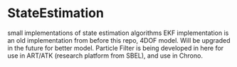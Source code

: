 # StateEstimation
small implementations of state estimation algorithms
EKF implementation is an old implementation from before this repo, 4DOF model. Will be upgraded in the future for better model.
Particle Filter is being developed in here for use in ART/ATK (research platform from SBEL), and use in Chrono.
